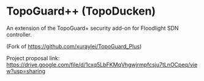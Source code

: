 # TopoGuard++ (TopoDucken)

An extension of the TopoGuard+ security add-on for Floodlight SDN controller.

(Fork of https://github.com/xuraylei/TopoGuard_Plus)

Project proposal link: https://drive.google.com/file/d/1cxq5LbFKMqVhgwjrmpfcsju7tLnOCpeq/view?usp=sharing
